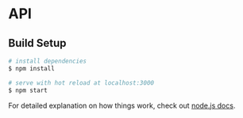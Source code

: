 # API

## Build Setup

```bash
# install dependencies
$ npm install

# serve with hot reload at localhost:3000
$ npm start

```

For detailed explanation on how things work, check out [node.js docs](https://nodejs.org).
